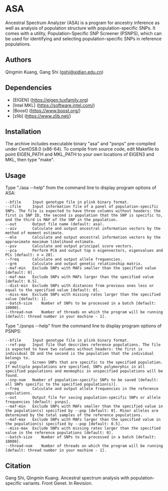 # ASA
Ancestral Spectrum Analyzer (ASA) is a program for ancestry inference as well as analysis of population structure with population-specific SNPs. It comes with a utility, Population-Specific SNP Screener (PSNPS), which can be used for identifying and selecting population-specific SNPs in reference populations.

## Authors
Qingmin Kuang, Gang Shi (gshi@xidian.edu.cn)

## Dependencies
+ [EIGEN] (https://eigen.tuxfamily.org)
+ [Intel MKL] (https://software.intel.com/)
+ [Boost] (https://www.boost.org/)
+ [zlib] (https://www.zlib.net/)

## Installation
The archive includes executable binary "asa" and "psnps" pre-compiled under CentOS8.0 (x86-64). To compile from source code, edit Makefile to point EIGEN_PATH and MKL_PATH to your own locations of EIGEN3 and MKL, then type "make".

## Usage
Type "./asa --help" from the command line to display program options of ASA:

    --bfile		Input genotype file in plink binary format.
    --ifile		Input information file of a panel of population-specific SNPs. The file is expected to have three columns without headers: the first is SNP ID, the second is population that the SNP is specific to, and the third is MAF of the SNP in the population.
    --out		Output file name (default: asa).
    --aiv		Calculate and output ancestral information vectors by the method of moment estimate.
    --mle		Calculate and output ancestral information vectors by the approximate maximum likelihood estimate.
    --psv		Calculate and output principal score vectors.
    --pca		Perform PCA and output top n eigenvectors, eigenvalues and PCs [default: n = 20].
    --freq		Calculate and output allele frequencies.
    --grm		Calculate and output genetic relationship matrix.
    --maf-min	Exclude SNPs with MAFs smaller than the specified value [default: 0].
    --maf-max	Exclude SNPs with MAFs larger than the specified value [default: 0.5].
    --dist-min	Exclude SNPs with distances from previous ones less or equal to the specified value [default: 0].
    --miss-max	Exclude SNPs with missing rates larger than the specified value [default: 1].
    --batch-size	Number of SNPs to be processed in a batch [default: 10000].
    --thread-num	Number of threads on which the program will be running [default: thread number in your machine - 1].
    
Type "./psnps --help" from the command line to display program options of PSNPS:

    --bfile		Input genotype file in plink binary format.
    --ref-pop	Input file that describes reference populations. The file is expected to have two columns without headers: the first is individual ID and the second is the population that the individual belongs to.
    --pop		Screen SNPs that are specific to the specified population. If multiple populations are specified, SNPs polymorphic in all specified populations and monmophic in unspecified populations will be found.
    --snp-num	Number of population-specific SNPs to be saved [default: all SNPs specific to the specified population(s)].
    --freq		Calculate and output allele frequencies in the reference populations.
    --out		Output file for saving population-specific SNPs or allele frequencies [default: psnps].
    --maf-min	Exclude SNPs with MAFs smaller than the specified value in the population(s) specified by --pop [default: 0]. Minor alleles are determined by the total samples of the reference populations.
    --maf-max	Exclude SNPs with MAFs larger than the specified value in the population(s) specified by --pop [default: 0.5].
    --miss-max	Exclude SNPs with missing rates larger than the specified value in the reference populations [default: 0].
    --batch-size	Number of SNPs to be processed in a batch [default: 10000].
    --thread-num	Number of threads on which the program will be running [default: thread number in your machine - 1].
    
## Citation
Gang Shi, Qingmin Kuang. Ancestral spectrum analysis with population-specific variants. Front Genet. In Revision.
